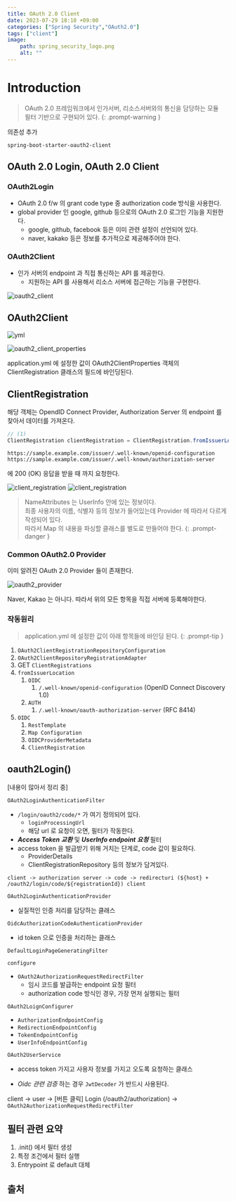```yaml
---
title: OAuth 2.0 Client
date: 2023-07-29 18:10 +09:00
categories: ["Spring Security","OAuth2.0"]
tags: ["client"]
image:
    path: spring_security_logo.png
    alt: ""
---
```


# Introduction

> OAuth 2.0 프레임워크에서 인가서버, 리소스서버와의 통신을 담당하는 모듈 <br/>
> 필터 기반으로 구현되어 있다.
{: .prompt-warning }


의존성 추가

`spring-boot-starter-oauth2-client`

## OAuth 2.0 Login, OAuth 2.0 Client

### OAuth2Login

- OAuth 2.0 f/w 의 grant code type 중 authorization code 방식을 사용한다.
- global provider 인 google, github 등으로의 OAuth 2.0 로그인 기능을 지원한다.
  - google, github, facebook 등은 이미 관련 설정이 선언되어 있다.
  - naver, kakako 등은 정보를 추가적으로 제공해주어야 한다. 

### OAuth2Client

- 인가 서버의 endpoint 과 직접 통신하는 API 를 제공한다.
  - 지원하는 API 를 사용해서 리소스 서버에 접근하는 기능을 구현한다.

![oauth2_client](oauth2/oauth2_client.png)

## OAuth2Client

![yml](oauth2/yml.png)

![oauth2_client_properties](oauth2/oauth2_client_properties.png)

application.yml 에 설정한 값이 OAuth2ClientProperties 객체의 ClientRegistration 클래스의 필드에 바인딩된다.


## ClientRegistration


해당 객체는 OpendID Connect Provider, Authorization Server 의 endpoint 를 찾아서 데이터를 가져온다. 

```java
// (1)
ClientRegistration clientRegistration = ClientRegistration.fromIssuerLocation("https://sample.example.com/issuer").build();
```

`https://sample.example.com/issuer/.well-known/openid-configuration`
`https://sample.example.com/issuer/.well-known/authorization-server`

에 200 (OK) 응답을 받을 때 까지 요청한다.


![client_registration](oauth2/client_registration.png)
![client_registration](oauth2/client_registration_detail.png)

> NameAttributes 는 UserInfo 안에 있는 정보이다. <br/>
> 최종 사용자의 이름, 식별자 등의 정보가 들어있는데 Provider 에 따라서 다르게 작성되어 있다. <br/>
> 따라서 Map 의 내용을 파싱할 클래스를 별도로 만들어야 한다.
{: .prompt-danger }

### Common OAuth2.0 Provider

이미 알려진 OAuth 2.0 Provider 들이 존재한다. 

![oauth2_provider](oauth2/common_oauth2_provider.png)

Naver, Kakao 는 아니다. 따라서 위의 모든 항목을 직접 서버에 등록해야한다.


### 작동원리

> application.yml 에 설정한 값이 아래 항목들에 바인딩 된다.
{: .prompt-tip }

1. `OAuth2ClientRegistrationRepositoryConfiguration`
2. `OAuth2ClientRepositoryRegistrationAdapter`
3. GET `ClientRegistrations`
4. `fromIssuerLocation`
   1. `OIDC`
      1. `/.well-known/openid-configuration` (OpenID Connect Discovery 1.0)
   2. `AUTH`
      1. `/.well-known/oauth-authorization-server` (RFC 8414)
5. `OIDC`
   1. `RestTemplate`
   2. `Map Configuration`
   3. `OIDCProviderMetadata`
   4. `ClientRegistration`


## oauth2Login()
[내용이 많아서 정리 중]


`OAuth2LoginAuthenticationFilter`
- `/login/oauth2/code/*` 가 여기 정의되어 있다.
  - `loginProcessingUrl`
  - 해당 url 로 요청이 오면, 필터가 작동한다.
- ***Access Token 교환*** 및 ***UserInfo endpoint 요청*** 필터
- access token 을 발급받기 위해 거치는 단계로, code 값이 필요하다. 
  - ProviderDetails
  - ClientRegistrationRepository 등의 정보가 담겨있다.

`client -> authorization server -> code -> redirecturi (${host} + /oauth2/login/code/${registrationId}) client`



`OAuth2LoginAuthenticationProvider`
- 실질적인 인증 처리를 담당하는 클래스

`OidcAuthorizationCodeAuthenticationProvider`
- id token 으로 인증을 처리하는 클래스

`DefaultLoginPageGeneratingFilter`

`configure`
- `OAuth2AuthorizationRequestRedirectFilter`
  - 임시 코드를 발급하는 endpoint 요청 필터
  - authorization code 방식인 경우, 가장 먼저 실행되는 필터


`OAuth2LoignConfigurer`
- `AuthorizationEndpointConfig`
- `RedirectionEndpointConfig`
- `TokenEndpointConfig`
- `UserInfoEndpointConfig`



`OAuth2UserService`
- access token 가지고 사용자 정보를 가지고 오도록 요청하는 클래스


- _Oidc 관련 검증_ 하는 경우 `JwtDecoder` 가 반드시 사용된다.


client -> user -> [버튼 클릭] Login (/oauth2/authorization) -> `OAuth2AuthorizationRequestRedirectFilter`



## 필터 관련 요약

1. .init() 에서 필터 생성
2. 특정 조건에서 필터 실행
3. Entrypoint 로 default 대체


## 출처